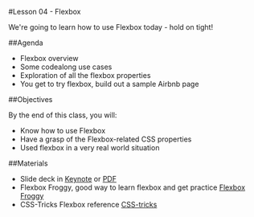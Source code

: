 #Lesson 04 - Flexbox

We're going to learn how to use Flexbox today - hold on tight!

##Agenda

* Flexbox overview
* Some codealong use cases
* Exploration of all the flexbox properties
* You get to try flexbox, build out a sample Airbnb page

##Objectives

By the end of this class, you will:
 
* Know how to use Flexbox
* Have a grasp of the Flexbox-related CSS properties
* Used flexbox in a very real world situation

##Materials

* Slide deck in [Keynote](GA-FEWD-lesson-flexbox.key) or [PDF](GA-FEWD-lesson-flexbox.pdf)
* Flexbox Froggy, good way to learn flexbox and get practice [Flexbox Froggy](https://flexboxfroggy.com/)
* CSS-Tricks Flexbox reference [CSS-tricks](https://css-tricks.com/snippets/css/a-guide-to-flexbox/)